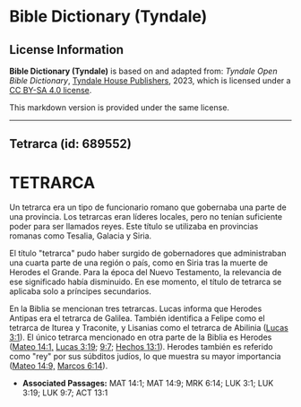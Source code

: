 # Bible Dictionary (Tyndale)

## License Information

**Bible Dictionary (Tyndale)** is based on and adapted from: _Tyndale Open Bible Dictionary_, [Tyndale House Publishers](https://tyndaleopenresources.com/), 2023, which is licensed under a [CC BY-SA 4.0 license](https://creativecommons.org/licenses/by-sa/4.0/legalcode.en).

This markdown version is provided under the same license.



--------------------------------

## Tetrarca (id: 689552)

TETRARCA
========

Un tetrarca era un tipo de funcionario romano que gobernaba una parte de una provincia. Los tetrarcas eran líderes locales, pero no tenían suficiente poder para ser llamados reyes. Este título se utilizaba en provincias romanas como Tesalia, Galacia y Siria.

El título "tetrarca" pudo haber surgido de gobernadores que administraban una cuarta parte de una región o país, como en Siria tras la muerte de Herodes el Grande. Para la época del Nuevo Testamento, la relevancia de ese significado había disminuido. En ese momento, el título de tetrarca se aplicaba solo a príncipes secundarios.

En la Biblia se mencionan tres tetrarcas. Lucas informa que Herodes Antipas era el tetrarca de Galilea. También identifica a Felipe como el tetrarca de Iturea y Traconite, y Lisanias como el tetrarca de Abilinia ([Lucas 3:1](https://ref.ly/Luke3:1)). El único tetrarca mencionado en otra parte de la Biblia es Herodes ([Mateo 14:1,](https://ref.ly/Matt14:1) [Lucas 3:19](https://ref.ly/Luke3:19); [9:7](https://ref.ly/Luke9:7); [Hechos 13:1](https://ref.ly/Acts13:1)). Herodes también es referido como "rey" por sus súbditos judíos, lo que muestra su mayor importancia ([Mateo 14:9,](https://ref.ly/Matt14:9) [Marcos 6:14](https://ref.ly/Mark6:14)).

* **Associated Passages:** MAT 14:1; MAT 14:9; MRK 6:14; LUK 3:1; LUK 3:19; LUK 9:7; ACT 13:1

